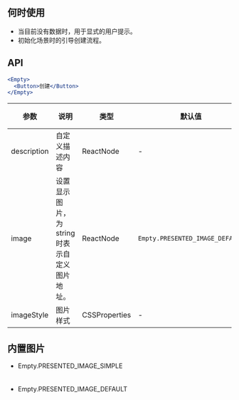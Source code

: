 ## 何时使用
- 当目前没有数据时，用于显式的用户提示。
- 初始化场景时的引导创建流程。
## API
```jsx
<Empty>
  <Button>创建</Button>
</Empty>
```
| 参数 | 说明 | 类型 | 默认值 | 版本 |
| --- | --- | --- | --- | --- |
| description | 自定义描述内容 | ReactNode | - |  |
| image | 设置显示图片，为 string 时表示自定义图片地址。 | ReactNode | `Empty.PRESENTED_IMAGE_DEFAULT` |  |
| imageStyle | 图片样式 | CSSProperties | - |  |
## 内置图片
- Empty.PRESENTED_IMAGE_SIMPLE
  <div class="site-empty-buildIn-img site-empty-buildIn-simple"><div>
- Empty.PRESENTED_IMAGE_DEFAULT
  <div class="site-empty-buildIn-img site-empty-buildIn-default"></div>
<style>
  .site-empty-buildIn-img {
    background-repeat: no-repeat;
    background-size: contain;
  }
  .site-empty-buildIn-simple {
    width: 55px;
    height: 35px;
    background-image: url("https://user-images.githubusercontent.com/507615/54591679-b0ceb580-4a65-11e9-925c-ad15b4eae93d.png");
  }
  .site-empty-buildIn-default {
    width: 121px;
    height: 116px;
    background-image: url("https://user-images.githubusercontent.com/507615/54591670-ac0a0180-4a65-11e9-846c-e55ffce0fe7b.png");
  }
</style>
